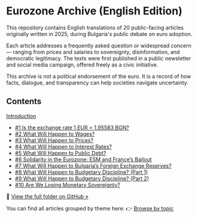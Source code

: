 # Eurozone Archive (English Edition)

This repository contains English translations of 20 public-facing articles originally written in 2025, during Bulgaria's public debate on euro adoption.

Each article addresses a frequently asked question or widespread concern — ranging from prices and salaries to sovereignty, disinformation, and democratic legitimacy. The texts were first published in a public newsletter and social media campaign, offered freely as a civic initiative.

This archive is not a political endorsement of the euro. It is a record of how facts, dialogue, and transparency can help societies navigate uncertainty.

## Contents

[Introduction](intro.md)

- [#1 Is the exchange rate 1 EUR = 1.95583 BGN?](https://github.com/georgistoeff/Bulgaria-in-eurozone/blob/main/archive-en/Bulgaria%20in%20the%20euro%20area%20full%20archive%20of%20Georgi%20S/%231%20Is%20the%20exchange%20rate%201%20EUR%20%3D%201%2095583%20BGN%2020832d1bcfdb80d1867be4ba7893400a.md)
- [#2 What Will Happen to Wages?](https://github.com/georgistoeff/Bulgaria-in-eurozone/blob/main/archive-en/Bulgaria%20in%20the%20euro%20area%20full%20archive%20of%20Georgi%20S/%232%20What%20Will%20Happen%20to%20Wages%2020832d1bcfdb80afb429c05626136f71.md)
- [#3 What Will Happen to Prices?](https://github.com/georgistoeff/Bulgaria-in-eurozone/blob/main/archive-en/Bulgaria%20in%20the%20euro%20area%20full%20archive%20of%20Georgi%20S/%233%20What%20Will%20Happen%20to%20Prices%2020832d1bcfdb8050892ad70847824e21.md)
- [#4 What Will Happen to Interest Rates?](https://github.com/georgistoeff/Bulgaria-in-eurozone/blob/main/archive-en/Bulgaria%20in%20the%20euro%20area%20full%20archive%20of%20Georgi%20S/%234%20What%20Will%20Happen%20to%20Interest%20Rates%2020832d1bcfdb80d5b355f6b8d30ee59c.md)
- [#5 What Will Happen to Public Debt?](https://github.com/georgistoeff/Bulgaria-in-eurozone/blob/main/archive-en/Bulgaria%20in%20the%20euro%20area%20full%20archive%20of%20Georgi%20S/%235%20What%20Will%20Happen%20to%20Public%20Debt%2020832d1bcfdb8038a72cc87102b8c053.md)
- [#6 Solidarity in the Eurozone: ESM and France’s Bailout](https://github.com/georgistoeff/Bulgaria-in-eurozone/blob/main/archive-en/Bulgaria%20in%20the%20euro%20area%20full%20archive%20of%20Georgi%20S/%236%20Solidarity%20in%20the%20Eurozone%20ESM%20France%E2%80%99s%20Bailout%2020832d1bcfdb80348fccec01d937bc2e.md)
- [#7 What Will Happen to Bulgaria’s Foreign Exchange Reserves?](https://github.com/georgistoeff/Bulgaria-in-eurozone/blob/main/archive-en/Bulgaria%20in%20the%20euro%20area%20full%20archive%20of%20Georgi%20S/%237%20What%20Will%20Happen%20to%20Bulgaria%E2%80%99s%20Foreign%20Exchange%2020832d1bcfdb804a85dcdc436a31a4a1.md)
- [#8 What Will Happen to Budgetary Discipline? (Part 1)](https://github.com/georgistoeff/Bulgaria-in-eurozone/blob/main/archive-en/Bulgaria%20in%20the%20euro%20area%20full%20archive%20of%20Georgi%20S/%238%20What%20will%20happen%20to%20budgetary%20discipline%20(part%20%2020832d1bcfdb80a48889c5151d644d43.md))
- [#9 What Will Happen to Budgetary Discipline? (Part 2)](https://github.com/georgistoeff/Bulgaria-in-eurozone/blob/main/archive-en/Bulgaria%20in%20the%20euro%20area%20full%20archive%20of%20Georgi%20S/%239%20What%20will%20happen%20to%20budgetary%20discipline%20(Part%20%2020832d1bcfdb80c1bb8bc9bc31915f7d.md))
- [#10 Are We Losing Monetary Sovereignty?](https://github.com/georgistoeff/Bulgaria-in-eurozone/blob/main/archive-en/Bulgaria%20in%20the%20euro%20area%20full%20archive%20of%20Georgi%20S/%2310%20Are%20we%20losing%20monetary%20sovereignty%2020832d1bcfdb806291d2efec5bc739ea.md)

📂 [View the full folder on GitHub »](https://github.com/georgistoeff/Bulgaria-in-eurozone/tree/main/archive-en/Bulgaria%20in%20the%20euro%20area%20full%20archive%20of%20Georgi%20S)

You can find all articles grouped by theme here:
👉 [Browse by topic](archive-en/browse_by_topic.md)


<!-- Add more entries as needed -->




